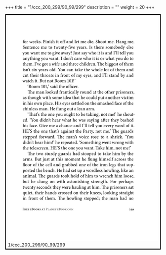 +++
title = "1/ccc_200_299/90_99/299"
description = ""
weight = 20
+++

<table style="border:2px solid black;max-width:800px;max-height:800px;" 
><tr><td><img class="center-fit-jpg"
src="/jpg_/out_jpg_1984__299.jpg"  >1/ccc_200_299/90_99/299</img></td></tr></table>